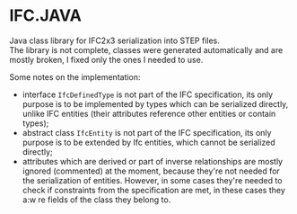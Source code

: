 # IFC.JAVA
Java class library for IFC2x3 serialization into STEP files.  
The library is not complete, classes were generated automatically and are mostly broken, I fixed only the ones I needed to use.
 
Some notes on the implementation:
+ interface `IfcDefinedType` is not part of the IFC specification, its only purpose is to be implemented by types which can be serialized directly, unlike IFC entities (their attributes reference other entities or contain types);
+ abstract class `IfcEntity` is not part of the IFC specification, its only purpose is to be extended by Ifc entities, which cannot be serialized directly;
+ attributes which are derived or part of inverse relationships are mostly ignored (commented) at the moment, because they're not needed for the serialization of entities. However, in some cases they're needed to check if constraints from the specification are met, in these cases they a:w
re fields of the class they belong to.